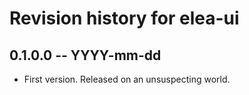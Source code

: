 # Revision history for elea-ui

## 0.1.0.0 -- YYYY-mm-dd

* First version. Released on an unsuspecting world.
